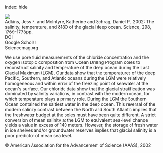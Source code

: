 index: hide

<div class="Citation">
    <div class="Citation-thumb CitationThumb-linked"  data-href="https://doi.org/10.1126/science.1076252">
      <img src="https://static.claimspace.cloud/climate-study-static/refs/thumbs/5/Adkins_et_al_2002-thumb.png" />
    </div>

  <div class="Citation-body">
    <div class="Citation-text">Adkins, Jess F. and McIntyre, Katherine and Schrag, Daniel P., 2002: The salinity, temperature, and δ18O of the glacial deep ocean. <span class="Article-journal">Science, </span><span class="Article-volume">298, </span>1769-1773pp.</div>
    <div class="Citation-links">
      <div class="CitationLink" data-href="https://doi.org/10.1126/science.1076252">
        <div class="CitationLink-icon CitationLink-Doi"></div>
        <div class="CitationLink-text">DOI</div>
      </div>
      <div class="CitationLink" data-href="https://scholar.google.com/scholar?q=10.1126/science.1076252">
        <div class="CitationLink-icon CitationLink-Scholar"></div>
        <div class="CitationLink-text">Google Scholar</div>
      </div>
      <div class="CitationLink" data-href="http://www.sciencemag.org/content/298/5599/1769.abstract">
        <div class="CitationLink-icon CitationLink-Publisher"></div>
        <div class="CitationLink-text">Sciencemag.org</div>
      </div>
    </div>
  </div>
</div>

We use pore fluid measurements of the chloride concentration and the oxygen isotopic composition from Ocean Drilling Program cores to reconstruct salinity and temperature of the deep ocean during the Last Glacial Maximum (LGM). Our data show that the temperatures of the deep Pacific, Southern, and Atlantic oceans during the LGM were relatively homogeneous and within error of the freezing point of seawater at the ocean's surface. Our chloride data show that the glacial stratification was dominated by salinity variations, in contrast with the modern ocean, for which temperature plays a primary role. During the LGM the Southern Ocean contained the saltiest water in the deep ocean. This reversal of the modern salinity contrast between the North and South Atlantic implies that the freshwater budget at the poles must have been quite different. A strict conversion of mean salinity at the LGM to equivalent sea-level change yields a value in excess of 140 meters. However, the storage of fresh water in ice shelves and/or groundwater reserves implies that glacial salinity is a poor predictor of mean sea level.

<div class="Citation-copy">
&copy; American Association for the Advancement of Science (AAAS), 2002
</div>